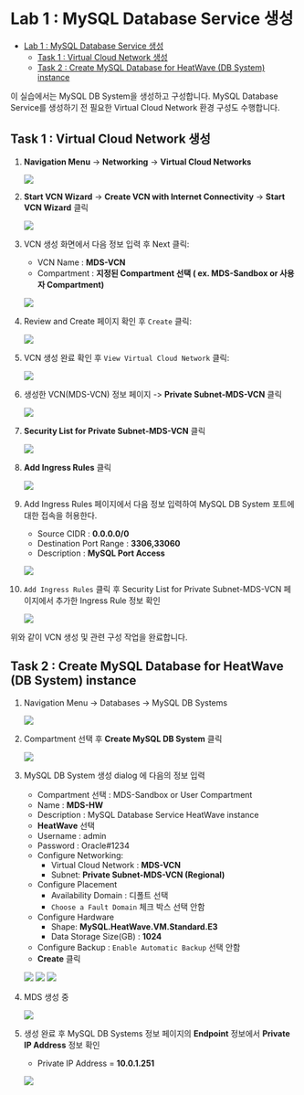 # Lab 1 : MySQL Database Service 생성

- [Lab 1 : MySQL Database Service 생성](#lab-1--mysql-database-service-생성)
  - [Task 1 : Virtual Cloud Network 생성](#task-1--virtual-cloud-network-생성)
  - [Task 2 :  Create MySQL Database for HeatWave (DB System) instance](#task-2---create-mysql-database-for-heatwave-db-system-instance)

이 실습에서는 MySQL DB System을 생성하고 구성합니다.  MySQL Database Service를 생성하기 전 필요한 Virtual Cloud Network 환경 구성도 수행합니다.

## Task 1 : Virtual Cloud Network 생성

1. **Navigation Menu** -> **Networking** -> **Virtual Cloud Networks**

    ![](images/vcn01.png)

2. **Start VCN Wizard** -> **Create VCN with Internet Connectivity** -> **Start VCN Wizard** 클릭

    ![](images/vcn02.png)

3. VCN 생성 화면에서 다음 정보 입력 후 Next 클릭:
    - VCN Name : **MDS-VCN**
    - Compartment : **지정된 Compartment 선택 ( ex. MDS-Sandbox or 사용자 Compartment)**

    ![](images/vcn03.png)

4. Review and Create 페이지 확인 후  `Create` 클릭:

    ![](images/vcn04.png)

5. VCN 생성 완료 확인 후 `View Virtual Cloud Network` 클릭:

    ![](images/vcn05.png)

6. 생성한 VCN(MDS-VCN) 정보 페이지 -> **Private Subnet-MDS-VCN** 클릭

    ![](images/vcn06.png)

7. **Security List for Private Subnet-MDS-VCN** 클릭

    ![](images/vcn07.png)

8. **Add Ingress Rules** 클릭

    ![](images/vcn08.png)

9.  Add Ingress Rules 페이지에서 다음 정보 입력하여 MySQL DB System 포트에 대한 접속을 허용한다.

    - Source CIDR : **0.0.0.0/0**
    - Destination Port Range : **3306,33060**
    - Description : **MySQL Port Access**

    ![](images/vcn09.png)

10. `Add Ingress Rules` 클릭 후 Security List for Private Subnet-MDS-VCN 페이지에서 추가한 Ingress Rule 정보 확인

    ![](images/vcn10.png)

위와 같이 VCN 생성 및 관련 구성 작업을 완료합니다.


## Task 2 :  Create MySQL Database for HeatWave (DB System) instance

1. Navigation Menu -> Databases -> MySQL DB Systems

    ![](images/mds01.png)

2. Compartment 선택 후 **Create MySQL DB System** 클릭

    ![](images/mds02.png)

3. MySQL DB System 생성 dialog 에 다음의 정보 입력
    - Compartment 선택 : MDS-Sandbox or User Compartment
    - Name : **MDS-HW**
    - Description : MySQL Database Service HeatWave instance
    - **HeatWave** 선택
    - Username : admin
    - Password : Oracle#1234
    - Configure Networking:
        + Virtual Cloud Network : **MDS-VCN**
        + Subnet: **Private Subnet-MDS-VCN (Regional)**
    - Configure Placement
        + Availability Domain : 디폴트 선택
        + `Choose a Fault Domain` 체크 박스 선택 안함
    - Configure Hardware
        + Shape: **MySQL.HeatWave.VM.Standard.E3**
        + Data Storage Size(GB) : **1024**
    - Configure Backup : `Enable Automatic Backup` 선택 안함
    - **Create** 클릭
  
    ![](images/mds03-1.png)
    ![](images/mds03-2.png)
    ![](images/mds03-3.png)

4. MDS 생성 중

    ![](images/mds04-1.png)

5. 생성 완료 후 MySQL DB Systems 정보 페이지의 **Endpoint** 정보에서 **Private IP Address** 정보 확인
    - Private IP Address = **10.0.1.251**
 
    ![](images/mds04-2.png)


